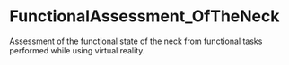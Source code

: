 # FunctionalAssessment_OfTheNeck

Assessment of the functional state of the neck from functional tasks performed while using virtual reality.

